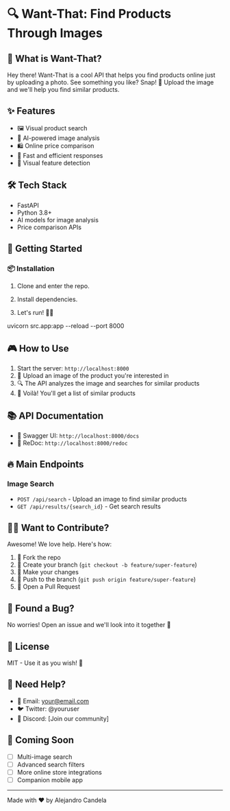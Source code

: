 # 🔍 Want-That: Find Products Through Images

## 🎯 What is Want-That?
Hey there! Want-That is a cool API that helps you find products online just by uploading a photo. See something you like? Snap! 📸 Upload the image and we'll help you find similar products.

## ✨ Features
- 🖼️ Visual product search
- 🤖 AI-powered image analysis
- 🛍️ Online price comparison
- 🚀 Fast and efficient responses
- 🎨 Visual feature detection

## 🛠️ Tech Stack
- FastAPI
- Python 3.8+
- AI models for image analysis
- Price comparison APIs

## 🚀 Getting Started

### 📦 Installation

1. Clone and enter the repo.

2. Install dependencies.

3. Let's run! 🏃‍♂️

uvicorn src.app:app --reload --port 8000

## 🎮 How to Use

1. Start the server: `http://localhost:8000`
2. 📸 Upload an image of the product you're interested in
3. 🔍 The API analyzes the image and searches for similar products
4. 💫 Voilà! You'll get a list of similar products

## 📚 API Documentation
- 🎯 Swagger UI: `http://localhost:8000/docs`
- 📖 ReDoc: `http://localhost:8000/redoc`

## 🔥 Main Endpoints

### Image Search
- `POST /api/search` - Upload an image to find similar products
- `GET /api/results/{search_id}` - Get search results

## 👩‍💻 Want to Contribute?
Awesome! We love help. Here's how:

1. 🍴 Fork the repo
2. 🌱 Create your branch (`git checkout -b feature/super-feature`)
3. 💪 Make your changes
4. 🚀 Push to the branch (`git push origin feature/super-feature`)
5. 🎉 Open a Pull Request

## 🐛 Found a Bug?
No worries! Open an issue and we'll look into it together 🤝

## 📝 License
MIT - Use it as you wish! 🎉

## 🤝 Need Help?
- 📧 Email: your@email.com
- 🐦 Twitter: @youruser
- 💬 Discord: [Join our community]

## 🚀 Coming Soon
- [ ] Multi-image search
- [ ] Advanced search filters
- [ ] More online store integrations
- [ ] Companion mobile app

---
Made with ❤️ by Alejandro Candela
